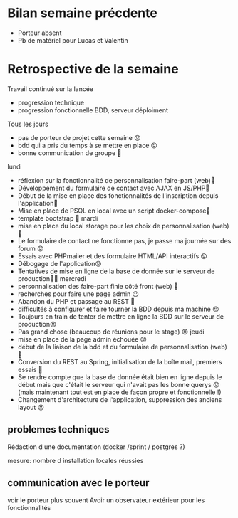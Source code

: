 # Bilan semaine précdente

* Porteur absent
* Pb de matériel pour Lucas et Valentin

# Retrospective de la semaine

Travail continué sur la lancée
* progression technique
* progression fonctionnelle BDD, serveur déploiment

Tous les jours
* pas de porteur de projet cette semaine 😡
* bdd qui a pris du temps à se mettre en place 😡
* bonne communication de groupe 🙂

lundi
* réflexion sur la fonctionnalité de personnalisation faire-part (web)🙂
* Développement du formulaire de contact avec AJAX en JS/PHP🙂
* Début de la mise en place des fonctionnalités de l'inscription depuis l'application🙂
* Mise en place de PSQL en local avec un script docker-compose🙂
* template bootstrap 🙂
mardi
* mise en place du local storage pour les choix de personnalisation (web) 🙂
* Le formulaire de contact ne fonctionne pas, je passe ma journée sur des forum 😡
* Essais avec PHPmailer et des formulaire HTML/API interactifs 😡
* Débogage de l'application😡
* Tentatives de mise en ligne de la base de donnée sur le serveur de production🙂😡
mercredi
* personnalisation des faire-part finie côté front (web) 🙂
* recherches pour faire une page admin 😐
* Abandon du PHP et passage au REST 🙂
* difficultés à configurer et faire tourner la BDD depuis ma machine 😡
* Toujours en train de tenter de mettre en ligne la BDD sur le serveur de production😡
* Pas grand chose (beaucoup de réunions pour le stage) 😡
jeudi
* mise en place de la page admin échouée 😡
* début de la liaison de la bdd et du formulaire de personnalisation (web) 🙂
* Conversion du REST au Spring, initialisation de la boîte mail, premiers essais 🙂
* Se rendre compte que la base de donnée était bien en ligne depuis le début mais que c'était le serveur qui n'avait pas les bonne querys 😡 (mais maintenant tout est en place de façon propre et fonctionnelle !)
* Changement d'architecture de l'application, suppression des anciens layout 😡

## problemes techniques
  
  Rédaction d une documentation (docker /sprint / postgres ?)
  
  mesure: 
nombre d installation locales réussies
      
## communication avec le porteur
voir le porteur plus souvent 
Avoir un observateur extérieur pour les fonctionnalités